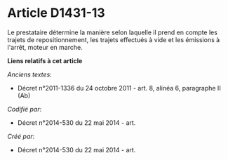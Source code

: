 # Article D1431-13

Le prestataire détermine la manière selon laquelle il prend en compte les trajets de repositionnement, les trajets effectués
à vide et les émissions à l'arrêt, moteur en marche.

**Liens relatifs à cet article**

_Anciens textes_:

  - Décret n°2011-1336 du 24 octobre 2011 - art. 8, alinéa 6, paragraphe II (Ab)

_Codifié par_:

  - Décret n°2014-530 du 22 mai 2014 - art.

_Créé par_:

  - Décret n°2014-530 du 22 mai 2014 - art.

